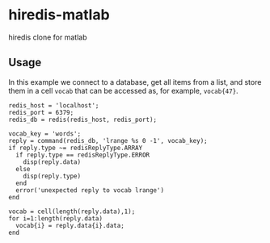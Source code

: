 # hiredis-matlab

hiredis clone for matlab

## Usage

In this example we connect to a database, get all items from a list, and
store them in a cell `vocab` that can be accessed as, for example, `vocab{47}`.

```
redis_host = 'localhost';
redis_port = 6379;
redis_db = redis(redis_host, redis_port);

vocab_key = 'words';
reply = command(redis_db, 'lrange %s 0 -1', vocab_key);
if reply.type ~= redisReplyType.ARRAY
  if reply.type == redisReplyType.ERROR
    disp(reply.data)
  else
    disp(reply.type)
  end
  error('unexpected reply to vocab lrange')
end

vocab = cell(length(reply.data),1);
for i=1:length(reply.data)
  vocab{i} = reply.data{i}.data;
end
```
